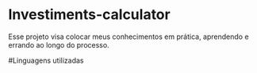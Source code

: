 ﻿# Investiments-calculator
 Esse projeto visa colocar meus conhecimentos em prática, aprendendo e errando ao longo do processo. 

#Linguagens utilizadas

